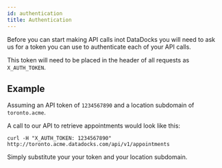 ```yaml
---
id: authentication
title: Authentication
---
```


Before you can start making API calls inot DataDocks you will need to ask us for a token you can use to authenticate each of your API calls.

This token will need to be placed in the header of all requests as `X_AUTH_TOKEN`.

## Example

Assuming an API token of `1234567890` and a location subdomain of `toronto.acme`.

A call to our API to retrieve appointments would look like this:

```
curl -H "X_AUTH_TOKEN: 1234567890" http://toronto.acme.datadocks.com/api/v1/appointments
```

Simply substitute your your token and your location subdomain.
